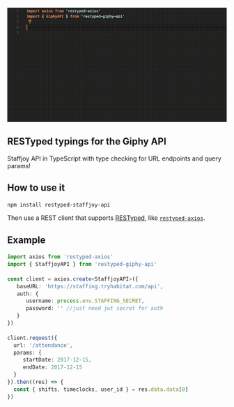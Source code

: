 <p align="center">
  <img src="/example.gif" />
</p>

## RESTyped typings for the Giphy API

Staffjoy API in TypeScript with type checking for URL endpoints and query params!

## How to use it

`npm install restyped-staffjoy-api`

Then use a REST client that supports <a href="https://github.com/rawrmaan/restyped">RESTyped</a>, like <a href="https://github.com/rawrmaan/restyped-axios">`restyped-axios`</a>.

## Example

```typescript
import axios from 'restyped-axios'
import { StaffjoyAPI } from 'restyped-giphy-api'

const client = axios.create<StaffjoyAPI>({
   baseURL: 'https://staffing.tryhabitat.com/api',
   auth: {
      username: process.env.STAFFING_SECRET,
      password: '' //just need jwt secret for auth
   }
})

client.request({
  url: '/attendance',
  params: {
     startDate: 2017-12-15,
     endDate: 2017-12-15
  }
}).then((res) => {
  const { shifts, timeclocks, user_id } = res.data.data[0]
})
```
